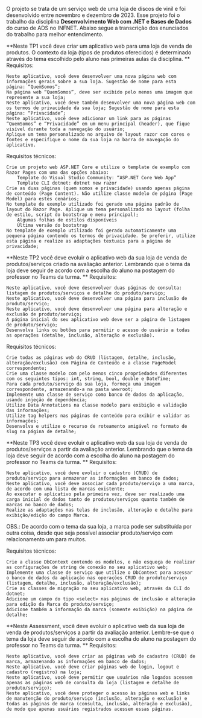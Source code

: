 O projeto se trata de um serviço web de uma loja de discos de vinil e foi desenvolvido entre novembro e dezembro de 2023.
Esse projeto foi o trabalho da disciplina **Desenvolvimento Web com .NET e Bases de Dados** do curso de ADS no INFNET.
Abaixo segue a transcrição dos enunciados do trabalho para melhor entendimento.

**Neste TP1 você deve criar um aplicativo web para uma loja de venda de produtos. O contexto da loja (tipos de produtos oferecidos) é determinado através do tema escolhido pelo aluno nas primeiras aulas da disciplina. 
**
Requisitos:

    Neste aplicativo, você deve desenvolver uma nova página web com informações gerais sobre a sua loja. Sugestão de nome para esta página: “QuemSomos”;
    Na página web “QuemSomos”, deve ser exibido pelo menos uma imagem que represente a sua loja;
    Neste aplicativo, você deve também desenvolver uma nova página web com os termos de privacidade da sua loja; Sugestão de nome para esta página: “Privacidade”;
    Neste aplicativo, você deve adicionar um link para as páginas “QuemSomos” e “Privacidade” em um menu principal (header), que fique visível durante toda a navegação do usuário;
    Aplique um tema personalizado no arquivo de layout razor com cores e fontes e especifique o nome da sua loja na barra de navegação do aplicativo.

Requisitos técnicos:

    Crie um projeto web ASP.NET Core e utilize o template de exemplo com Razor Pages com uma das opções abaixo:
        Template do Visual Studio Community: “ASP.NET Core Web App”
        Template CLI dotnet: dotnet new razor
    Crie as duas páginas (quem somos e privacidade) usando apenas página de conteúdo (Page Content). Não utilize classe modelo de página (Page Model) para estes cenários;
    No template de exemplo utilizado foi gerado uma página padrão de layout do Razor Page. Aplique um tema personalizado no layout (folha de estilo, script do bootstrap e menu principal);
        Algumas folhas de estilos disponíveis
        Última versão do bootstrap
    No template de exemplo utilizado foi gerado automaticamente uma pequena página contendo os termos de privacidade. Se preferir, utilize esta página e realize as adaptações textuais para a página de privacidade;


**Neste TP2 você deve evoluir o aplicativo web da sua loja de venda de produtos/serviços criado na avaliação anterior. Lembrando que o tema da loja deve seguir de acordo com a escolha do aluno na postagem do professor no Teams da turma.
**
Requisitos:

    Neste aplicativo, você deve desenvolver duas páginas de consulta: listagem de produtos/serviços e detalhe do produto/serviço;
    Neste aplicativo, você deve desenvolver uma página para inclusão de produto/serviço;
    Neste aplicativo, você deve desenvolver uma página para alteração e exclusão de produto/serviço;
    A página inicial do seu aplicativo web deve ser a página de listagem de produto/serviço;
    Desenvolva links ou botões para permitir o acesso do usuário a todas as operações (detalhe, inclusão, alteração e exclusão).

Requisitos técnicos:

    Crie todas as páginas web do CRUD (listagem, detalhe, inclusão, alteração/exclusão) com Página de Conteúdo e a classe PageModel correspondente;
    Crie uma classe modelo com pelo menos cinco propriedades diferentes com os seguintes tipos: int, string, bool, double e DateTime;
    Para cada produto/serviço da sua loja, forneça uma imagem correspondente, armazenando-a na pasta wwwroot;
    Implemente uma classe de serviço como banco de dados da aplicação, usando injeção de dependência;
    Utilize Data Annotations na classe modelo para exibição e validação das informações;
    Utilize tag helpers nas páginas de conteúdo para exibir e validar as informações;
    Desenvolva e utilize o recurso de roteamento amigável no formato de slug na página de detalhe;

**Neste TP3 você deve evoluir o aplicativo web da sua loja de venda de produtos/serviços a partir da avaliação anterior. Lembrando que o tema da loja deve seguir de acordo com a escolha do aluno na postagem do professor no Teams da turma.
**
Requisitos:

    Neste aplicativo, você deve evoluir o cadastro (CRUD) de produto/serviço para armazenar as informações em banco de dados;
    Neste aplicativo, você deve associar cada produto/serviço a uma marca, de acordo com uma lista de marcas existente;
    Ao executar o aplicativo pela primeira vez, deve ser realizado uma carga inicial de dados tanto de produtos/serviços quanto também de marcas no banco de dados;
    Realize as adaptações nas telas de inclusão, alteração e detalhe para exibição/edição do campo Marca.

OBS.: De acordo com o tema da sua loja, a marca pode ser substituída por outra coisa, desde que seja possível associar produto/serviço com relacionamento um para muitos.

Requisitos técnicos:

    Crie a classe DbContext contendo os modelos, e não esqueça de realizar as configurações de string de conexão no seu aplicativo web;
    Implemente uma classe de serviço que utilize o DbContext para acessar o banco de dados da aplicação nas operações CRUD de produto/serviço (listagem, detalhe, inclusão, alteração/exclusão);
    Crie as classes de migração no seu aplicativo web, através da CLI do dotnet;
    Adicione um campo do tipo <select> nas páginas de inclusão e alteração para edição da Marca do produto/serviço;
    Adicione também a informação da marca (somente exibição) na página de detalhe;

**Neste Assessment, você deve evoluir o aplicativo web da sua loja de venda de produtos/serviços a partir da avaliação anterior. Lembre-se que o tema da loja deve seguir de acordo com a escolha do aluno na postagem do professor no Teams da turma.
**
Requisitos:

    Neste aplicativo, você deve criar as páginas web de cadastro (CRUD) de marca, armazenando as informações em banco de dados;
    Neste aplicativo, você deve criar páginas web de login, logout e cadastro (registro) na loja;
    Neste aplicativo, você deve permitir que usuários não logados acessem apenas as páginas web de consulta da loja (listagem e detalhe de produto/serviço);
    Neste aplicativo, você deve proteger o acesso às páginas web e links de manutenção do produto/serviço (inclusão, alteração e exclusão) e todas as páginas de marca (consulta, inclusão, alteração e exclusão), de modo que apenas usuários registrados acessem essas páginas.


